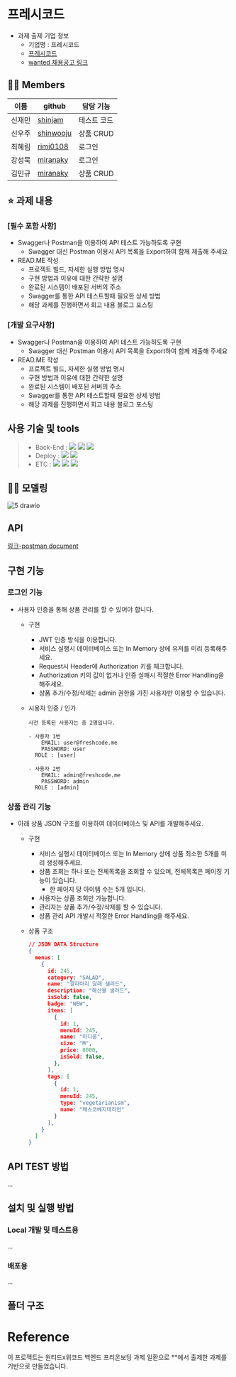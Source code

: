 # 프레시코드
- 과제 출제 기업 정보
  - 기업명 : 프레시코드
  - [프레시코드](https://freshcode.com/)
  - [wanted 채용공고 링크](https://www.wanted.co.kr/company/4865)

## 💁‍♀️ Members
|이름   |github                   |담당 기능|
|-------|-------------------------|--------------------|
|신재민 |[shinjam](https://github.com/shinjam)     | 테스트 코드   |
|신우주 |[shinwooju](https://github.com/shinwooju)     | 상품 CRUD   |
|최혜림 |[rimi0108](https://github.com/rimi0108)     | 로그인   |
|강성묵 |[miranaky](https://github.com/miranaky)     | 로그인   |
|김민규 |[miranaky](https://github.com/SkyStar-K)     | 상품 CRUD  |


## ⭐ 과제 내용

### [필수 포함 사항]
- Swagger나 Postman을 이용하여 API 테스트 가능하도록 구현
    - Swagger 대신 Postman 이용시 API 목록을 Export하여 함께 제출해 주세요
- READ.ME 작성
    - 프로젝트 빌드, 자세한 실행 방법 명시
    - 구현 방법과 이유에 대한 간략한 설명
    - 완료된 시스템이 배포된 서버의 주소
    - Swagger를 통한 API 테스트할때 필요한 상세 방법
    - 해당 과제를 진행하면서 회고 내용 블로그 포스팅
  
### [개발 요구사항]
- Swagger나 Postman을 이용하여 API 테스트 가능하도록 구현
    - Swagger 대신 Postman 이용시 API 목록을 Export하여 함께 제출해 주세요
- READ.ME 작성
    - 프로젝트 빌드, 자세한 실행 방법 명시
    - 구현 방법과 이유에 대한 간략한 설명
    - 완료된 시스템이 배포된 서버의 주소
    - Swagger를 통한 API 테스트할때 필요한 상세 방법
    - 해당 과제를 진행하면서 회고 내용 블로그 포스팅


## 사용 기술 및 tools
> - Back-End :  <img src="https://img.shields.io/badge/Python 3.8-3776AB?style=for-the-badge&logo=Python&logoColor=white"/>&nbsp;<img src="https://img.shields.io/badge/Django 3.2-092E20?style=for-the-badge&logo=Django&logoColor=white"/>&nbsp;<img src="https://img.shields.io/badge/mysql 8.0-1b9e41?style=for-the-badge&logo=Mysql&logoColor=white"/>
> - Deploy : <img src="https://img.shields.io/badge/AWS_EC2-232F3E?style=for-the-badge&logo=Amazon&logoColor=white"/>&nbsp;<img src="https://img.shields.io/badge/Docker-0052CC?style=for-the-badge&logo=Docker&logoColor=white"/>
> - ETC :  <img src="https://img.shields.io/badge/Git-F05032?style=for-the-badge&logo=Git&logoColor=white"/>&nbsp;<img src="https://img.shields.io/badge/Github-181717?style=for-the-badge&logo=Github&logoColor=white"/>&nbsp;<img src="https://img.shields.io/badge/Postman-FF6C37?style=for-the-badge&logo=Postman&logoColor=white"/>

## 🏄‍♀️ 모델링
![5 drawio](https://user-images.githubusercontent.com/8315252/139969615-38f01f08-cc1c-427e-87a6-09671525525b.png)

## API
[링크-postman document](https://documenter.getpostman.com/view/16042359/UVBzmpLX)

## 구현 기능

### 로그인 기능
- 사용자 인증을 통해 상품 관리를 할 수 있어야 합니다.
    - 구현
        - JWT 인증 방식을 이용합니다.
        - 서비스 실행시 데이터베이스 또는 In Memory 상에 유저를 미리 등록해주세요.
        - Request시 Header에 Authorization 키를 체크합니다.
        - Authorization 키의 값이 없거나 인증 실패시 적절한 Error Handling을 해주세요.
        - 상품 추가/수정/삭제는 admin 권한을 가진 사용자만 이용할 수 있습니다.
    - 시용자 인증 / 인가
        
        ```
        사전 등록된 사용자는 총 2명입니다.
        
        - 사용자 1번
        	EMAIL: user@freshcode.me
        	PASSWORD: user
          ROLE : [user]
        
        - 사용자 2번
        	EMAIL: admin@freshcode.me
        	PASSWORD: admin
          ROLE : [admin]
        ```
            

### 상품 관리 기능
- 아래 상품 JSON 구조를 이용하여 데이터베이스 및 API를 개발해주세요.
    - 구현
        - 서비스 실행시 데이터베이스 또는 In Memory 상에 상품 최소한 5개를 미리 생성해주세요.
        - 상품 조회는 하나 또는 전체목록을 조회할 수 있으며, 전체목록은 페이징 기능이 있습니다.
            - 한 페이지 당 아이템 수는 5개 입니다.
        - 사용자는 상품 조회만 가능합니다.
        - 관리자는 상품 추가/수정/삭제를 할 수 있습니다.
        - 상품 관리 API 개발시 적절한 Error Handling을 해주세요.
    - 상품 구조
        
        ```json
        // JSON DATA Structure
        {
          menus: [
            {
              id: 245,
              category: "SALAD",
              name: "깔라마리 달래 샐러드",
              description: "해산물 샐러드",
              isSold: false,
              badge: "NEW",
              items: [
                {
                  id: 1,
                  menuId: 245,
                  name: "미디움",
                  size: "M",
                  price: 8000,
                  isSold: false,
                },
              ],
              tags: [
                {
                  id: 1,
                  menuId: 245,
                  type: "vegetarianism",
                  name: "페스코베지테리언"
                }
              ],
            }
          ]
        }
        
        ```

## API TEST 방법
...

## 설치 및 실행 방법
###  Local 개발 및 테스트용
...

###  배포용 
...

## 폴더 구조


# Reference
이 프로젝트는 원티드x위코드 백엔드 프리온보딩 과제 일환으로 **에서 출제한 과제를 기반으로 만들었습니다.